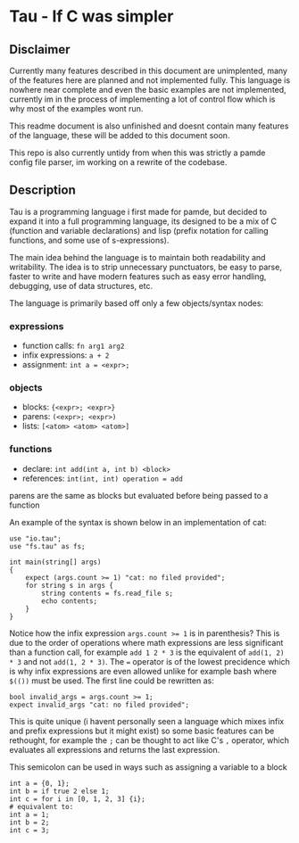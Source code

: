 # Tau - If C was simpler

## Disclaimer

Currently many features described in this document are unimplented,
many of the features here are planned and not implemented fully.
This language is nowhere near complete and even the basic examples
are not implemented, currently im in the process of implementing a
lot of control flow which is why most of the examples wont run.

This readme document is also unfinished and doesnt contain many
features of the language, these will be added to this document soon.

This repo is also currently untidy from when this was strictly a pamde
config file parser, im working on a rewrite of the codebase.

## Description

Tau is a programming language i first made for pamde, but decided to
expand it into a full programming language, its designed to be a mix
of C (function and variable declarations) and lisp (prefix notation
for calling functions, and some use of s-expressions).

The main idea behind the language is to maintain both readability
and writability. The idea is to strip unnecessary punctuators, be
easy to parse, faster to write and have modern features such as easy
error handling, debugging, use of data structures, etc.

The language is primarily based off only a few objects/syntax nodes:
### expressions
* function calls: `fn arg1 arg2`
* infix expressions: `a + 2`
* assignment: `int a = <expr>;`
### objects
* blocks: `{<expr>; <expr>}`
* parens: `(<expr>; <expr>)`
* lists: `[<atom> <atom> <atom>]`
### functions
* declare: `int add(int a, int b) <block>`
* references: `int(int, int) operation = add`

parens are the same as blocks but evaluated before being passed to a function

An example of the syntax is shown below in an implementation of cat:
```
use "io.tau";
use "fs.tau" as fs;

int main(string[] args)
{
	expect (args.count >= 1) "cat: no filed provided";
	for string s in args {
		string contents = fs.read_file s;
		echo contents;
	}
}
```
Notice how the infix expression `args.count >= 1` is in parenthesis?
This is due to the order of operations where math expressions are less
significant than a function call, for example `add 1 2 * 3` is the
equivalent of `add(1, 2) * 3` and not `add(1, 2 * 3)`.
The `=` operator is of the lowest precidence which is why infix expressions
are even allowed unlike for example bash where `$(())` must be used.
The first line could be rewritten as:
```
bool invalid_args = args.count >= 1;
expect invalid_args "cat: no filed provided";
```
This is quite unique (i havent personally seen a language which mixes
infix and prefix expressions but it might exist) so some basic features
can be rethought, for example the `;` can be thought to act like C's
`,` operator, which evaluates all expressions and returns the last expression.

This semicolon can be used in ways such as assigning a variable to a block
```
int a = {0, 1};
int b = if true 2 else 1;
int c = for i in [0, 1, 2, 3] {i};
# equivalent to:
int a = 1;
int b = 2;
int c = 3;
```
